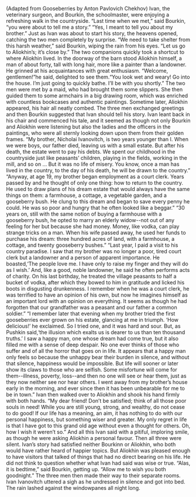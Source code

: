 (Adapted from Gooseberries by Anton Pavlovich Chekhov)
Ivan, the veterinary surgeon, and Bourkin, the schoolmaster, were enjoying a refreshing walk in the countryside.
“Last time when we met,” said Bourkin, “you were about to tell me a story.”
“Yes, I meant to tell you about my brother.”
Just as Ivan was about to start his story, the heavens opened, catching the two men completely by surprise.
“We need to take shelter from this harsh weather,” said Bourkin, wiping the rain from his eyes. “Let us go to Aliokhin’s; it’s close by.”
The two companions quickly took a shortcut to where Aliokhin lived. In the doorway of the barn stood Aliokhin himself, a man of about forty, tall with long hair, more like a painter than a landowner. He grinned at his acquaintances with great enthusiasm.
“Welcome, gentlemen!”he said, delighted to see them.“You look wet and weary! Go into the house. I’m just going to quickly bathe. I’ll be with you shortly.”
The two men were met by a maid, who had brought them some slippers. She then guided them to some armchairs in a big drawing room, which was enriched with countless bookcases and authentic paintings. Sometime later, Aliokhin appeared, his hair all neatly combed. The three men exchanged greetings and then Bourkin suggested that Ivan should tell his story. Ivan leant back in his chair and commenced his tale, and it seemed as though not only Bourkin and Aliokhin were listening but also the ladies and the officers in the paintings, who were all sternly looking down upon them from their golden frames.
“My brother, Nicholai Ivanovitch, is two years younger than I. When we were boys, our father died, leaving us with a small estate. But after his death, the estate went to pay his debts. We spent our childhood in the countryside just like peasants’ children, playing in the fields, working in the mill, and so on ... But it was no life of misery. You know, once a man has lived in the country, to the day of his death, he will be drawn to the country.”
“Anyway, at age 19, my brother began employment as a court clerk. Years passed by and he thought of only one thing: how to return to the country. He used to draw plans of his dream estate that would always have the same things on them: a farmhouse, a cottage, a vegetable garden, and a gooseberry bush. He clung to this dream and began to save every penny he could. He was so poor and hungry that he often looked like a beggar.”
“30 years on, still with the same notion of buying a farmhouse with a gooseberry bush, he opted to marry an elderly widow--not out of any feeling for her but because she had money. Money, like vodka, can play strange tricks on a man. When his wife passed away, he used her funds to purchase his dream: three hundred acres of land, with a farmhouse, a cottage, and twenty gooseberry bushes.”
“Last year, I paid a visit to his country paradise. I saw that my brother was no longer a poor, tired court clerk but a landowner and a person of apparent importance. He boasted,‘The people love me. I have only to raise my finger and they will do as I wish.’ And, like a good, noble landowner, he said he often performs acts of charity. On his last birthday, he treated the village peasants to half a bucket of vodka, after which they bowed to him in gratitude and licked his boots in disgusting drunkenness. I remember when he was a court clerk, he was terrified to have an opinion of his own, but now he imagines himself as an important lord with an opinion on everything. It seems as though he had forgotten that our grandfather was a peasant and our father a common soldier.”
“I remember later that evening when my brother tried the first gooseberries ever grown on his estate, glancing at me in triumph. ‘How delicious!’ he exclaimed. So I tried one, and it was hard and sour. But, as Pushkin said,‘the illusion which exalts us is dearer to us than ten thousand truths.’ I saw a happy man, one whose dream had come true, but it also filled me with a sense of deep despair. No one ever thinks of those who suffer and of all the horror that goes on in life. It appears that a happy man only feels so because the unhappy bear their burden in silence, and without that silence, happiness would be impossible. But life will sooner or later show its claws to those who are selfish. Some misfortune will come for them--illness, poverty, loss--and then no one will see or hear them, just as they now neither see nor hear others. I went away from my brother’s house early in the morning, and ever since then it has been unbearable for me to be in town.”
Ivan then walked over to Aliokhin and shook his hand firmly with both hands.
“My dear friend! Don’t be satisfied; think of all those poor souls in need! While you are still young, strong, and wealthy, do not cease to do good! If our life has a meaning, an aim, it has nothing to do with our personal happiness, but something wiser and greater. My only regret in life is that I have got to this grand old age without even a thought for others. Oh, how I wish it weren’t so.”
And all this Ivan said with a pitiful, imploring smile, as though he were asking Aliokhin a personal favour.
Then all three were silent. Ivan’s story had satisfied neither Bourkinn or Aliokhin, who both would have rather heard of happier topics. But Aliokhin was pleased enough to have visitors that talked of things that had no direct bearing on his life. He did not think to question whether what Ivan had said was wise or true.
“Alas, it is bedtime,” said Bourkin, getting up. “Allow me to wish you both goodnight.”
The three men then made their way to their separate rooms.
Ivan Ivanovitch uttered a sigh as he undressed in silence and got into bed.
The rain lashed against the windowpanes all night long.
